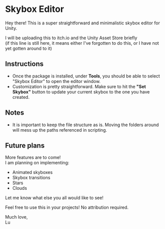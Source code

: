 # Skybox Editor

Hey there! This is a super straightforward and minimalistic skybox editor for Unity.

I will be uploading this to itch.io and the Unity Asset Store briefly  
(if this line is still here, it means either I've forgotten to do this, or I have not yet gotten around to it)

## Instructions

- Once the package is installed, under **Tools**, you should be able to select "Skybox Editor" to open the editor window.
- Customization is pretty straightforward. Make sure to hit the **"Set Skybox"** button to update your current skybox to the one you have created.

## Notes

- It is important to keep the file structure as is. Moving the folders around will mess up the paths referenced in scripting.

## Future plans

More features are to come!  
I am planning on implementing:
- Animated skyboxes
- Skybox transitions
- Stars
- Clouds

Let me know what else you all would like to see!

Feel free to use this in your projects! No attribution required.

Much love,  
Lu
